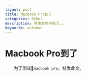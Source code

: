```yaml
---
layout: post
title: Macbook Pro到了
categories: Other
description: 苹果本终于到了。。。
keywords: unknown
---
```

# Macbook Pro到了
&emsp;&emsp;为了测试`macbook pro`，特发此文。